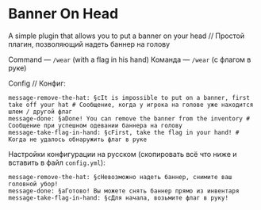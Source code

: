 # Banner On Head
 A simple plugin that allows you to put a banner on your head // Простой плагин, позволяющий надеть баннер на голову
 
 Command — `/wear` (with a flag in his hand)
 Команда — `/wear` (с флагом в руке)
 
Config // Конфиг:
```
message-remove-the-hat: §cIt is impossible to put on a banner, first take off your hat # Сообщение, когда у игрока на голове уже находится шлем / другой флаг
message-done: §aDone! You can remove the banner from the inventory # Сообщение при успешном одевании баннера на голову
message-take-flag-in-hand: §cFirst, take the flag in your hand! # Когда не удалось обнаружить флаг в руке
```

Настройки конфигурации на русском (скопировать всё что ниже и вставить в файл `config.yml`):
```
message-remove-the-hat: §cНевозможно надеть баннер, снимите ваш головной убор!
message-done: §aГотово! Вы можете снять баннер прямо из инвентаря
message-take-flag-in-hand: §cДля начала, возьмите флаг в руку!
```
